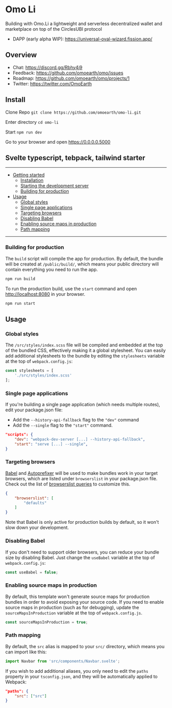 # Omo Li
Building with Omo.Li a lightweight and serverless decentralized wallet and marketplace on top of the CirclesUBI protocol

- DAPP (early alpha WIP): https://universal-oval-wizard.fission.app/
## Overview

- Chat: https://discord.gg/Rbhy4j9
- Feedback: https://github.com/omoearth/omo/issues
- Roadmap: https://github.com/omoearth/omo/projects/1
- Twitter: https://twitter.com/OmoEarth


## Install

Clone Repo 
`git clone https://github.com/omoearth/omo-li.git`

Enter directory 
`cd omo-li`

Start
`npm run dev`

Go to your browser and open https://0.0.0.0.5000

## Svelte typescript, tebpack, tailwind starter 
---

- [Getting started](#getting-started)
	- [Installation](#installation)
	- [Starting the development server](#starting-the-development-server)
	- [Building for production](#building-for-production)
- [Usage](#usage)
	- [Global styles](#global-styles)
	- [Single page applications](#single-page-applications)
	- [Targeting browsers](#targeting-browsers)
	- [Disabling Babel](#disabling-babel)
	- [Enabling source maps in production](#enabling-source-maps-in-production)
	- [Path mapping](#path-mapping)

---

### Building for production
The `build` script will compile the app for production. By default, the bundle will be created at `/public/build/`, which means your public directory will contain everything you need to run the app.

```bash
npm run build
```

To run the production build, use the `start` command and open [http://localhost:8080](http://localhost:8080) in your browser.

```bash
npm run start
```

## Usage

### Global styles
The `/src/styles/index.scss` file will be compiled and embedded at the top of the bundled CSS, effectively making it a global stylesheet. You can easily add additional stylesheets to the bundle by editing the `stylesheets` variable at the top of `webpack.config.js`:

```js
const stylesheets = [
    './src/styles/index.scss'
];
```

### Single page applications
If you're building a single page application (which needs multiple routes), edit your package.json file:

- Add the `--history-api-fallback` flag to the `"dev"` command
- Add the `--single` flag to the `"start"` command.

```json
"scripts": {
    "dev": "webpack-dev-server [...] --history-api-fallback",
    "start": "serve [...] --single",
}
```

### Targeting browsers
[Babel](https://babeljs.io/docs/en/) and [Autoprefixer](https://www.npmjs.com/package/autoprefixer) will be used to make bundles work in your target browsers, which are listed under `browserslist` in your package.json file. Check out the list of [browserslist queries](https://github.com/browserslist/browserslist#full-list) to customize this.

```json
{
    "browserslist": [
        "defaults"
    ]
}
```

Note that Babel is only active for production builds by default, so it won't slow down your development.

### Disabling Babel
If you don't need to support older browsers, you can reduce your bundle size by disabling Babel. Just change the `useBabel` variable at the top of `webpack.config.js`:

```js
const useBabel = false;
```

### Enabling source maps in production
By default, this template won't generate source maps for production bundles in order to avoid exposing your source code. If you need to enable source maps in production (such as for debugging), update the `sourceMapsInProduction` variable at the top of `webpack.config.js`.

```js
const sourceMapsInProduction = true;
```

### Path mapping
By default, the `src` alias is mapped to your `src/` directory, which means you can import like this:

```js
import Navbar from 'src/components/Navbar.svelte';
```

If you wish to add additional aliases, you only need to edit the `paths` property in your `tsconfig.json`, and they will be automatically applied to Webpack:

```json
"paths": {
    "src": ["src"]
}
```
